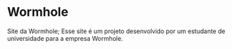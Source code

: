 # Wormhole
 Site da Wormhole;
 Esse site é um projeto desenvolvido por um estudante de universidade para a empresa Wormhole.